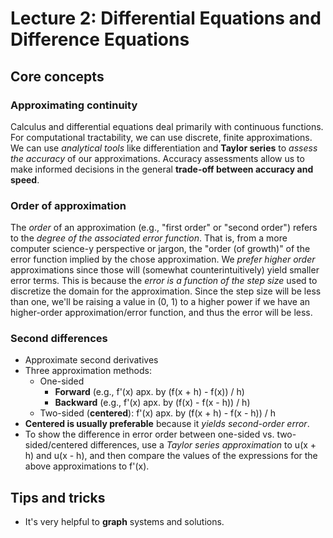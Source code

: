 # Lecture 2: Differential Equations and Difference Equations

## Core concepts

### Approximating continuity
Calculus and differential equations deal primarily with continuous functions. 
For computational tractability, we can use discrete, finite approximations. 
We can use *analytical tools* like differentiation and **Taylor series** to 
*assess the accuracy* of our approximations. Accuracy assessments allow us 
to make informed decisions in the general **trade-off between 
accuracy and speed**.

### Order of approximation
The *order* of an approximation (e.g., "first order" or "second order") 
refers to the *degree of the associated error function*. That is, from a more 
computer science-y perspective or jargon, the "order (of growth)" of the 
error function implied by the chose approximation. We *prefer higher order* 
approximations since those will (somewhat counterintuitively) yield smaller 
error terms. This is because the *error is a function of the step size* used 
to discretize the domain for the approximation. Since the step size will be 
less than one, we'll be raising a value in (0, 1) to a higher power if we have 
an higher-order approximation/error function, and thus the error will be less.

### Second differences
- Approximate second derivatives
- Three approximation methods:
  - One-sided
    - **Forward** (e.g., f'(x) apx. by (f(x + h) - f(x)) / h)
    - **Backward** (e.g., f'(x) apx. by (f(x) - f(x - h)) / h)
  - Two-sided (**centered**): f'(x) apx. by (f(x + h) - f(x - h)) / h
- **Centered is usually preferable** because it *yields second-order error*.
- To show the difference in error order between one-sided vs. two-sided/centered 
differences, use a *Taylor series approximation* to u(x + h) and u(x - h), and 
then compare the values of the expressions for the above approximations 
to f'(x).

## Tips and tricks
- It's very helpful to **graph** systems and solutions.
